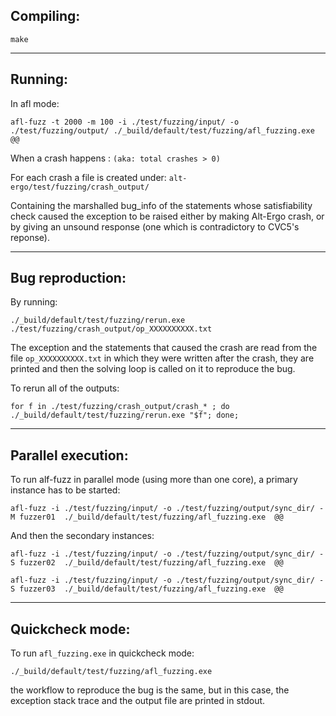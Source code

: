 
## Compiling:
```
make
```
---
## Running:
In afl mode:
```
afl-fuzz -t 2000 -m 100 -i ./test/fuzzing/input/ -o ./test/fuzzing/output/ ./_build/default/test/fuzzing/afl_fuzzing.exe  @@
```
When a crash happens : ```(aka: total crashes > 0)```

For each crash a file is created under: ```alt-ergo/test/fuzzing/crash_output/```

Containing the marshalled bug_info of the statements whose satisfiability check caused the exception to be raised either by making Alt-Ergo crash, or by giving an unsound response (one which is contradictory to CVC5's reponse).

---
## Bug reproduction:


By running:

```
./_build/default/test/fuzzing/rerun.exe ./test/fuzzing/crash_output/op_XXXXXXXXXX.txt
```

The exception and the statements that caused the crash are read from the file ```op_XXXXXXXXXX.txt``` in which they were written after the crash, they are printed and then the solving loop is called on it to reproduce the bug.


To rerun all of the outputs:
```
for f in ./test/fuzzing/crash_output/crash_* ; do  ./_build/default/test/fuzzing/rerun.exe "$f"; done;
```


---
## Parallel execution:

To run alf-fuzz in parallel mode (using more than one core), a primary instance has to be started:
```
afl-fuzz -i ./test/fuzzing/input/ -o ./test/fuzzing/output/sync_dir/ -M fuzzer01  ./_build/default/test/fuzzing/afl_fuzzing.exe  @@
```
And then the secondary instances:
```
afl-fuzz -i ./test/fuzzing/input/ -o ./test/fuzzing/output/sync_dir/ -S fuzzer02  ./_build/default/test/fuzzing/afl_fuzzing.exe  @@

afl-fuzz -i ./test/fuzzing/input/ -o ./test/fuzzing/output/sync_dir/ -S fuzzer03  ./_build/default/test/fuzzing/afl_fuzzing.exe  @@
```


---
## Quickcheck mode:

To run ```afl_fuzzing.exe``` in quickcheck mode: 
```
./_build/default/test/fuzzing/afl_fuzzing.exe
```
the workflow to reproduce the bug is the same, but in this case, the exception stack trace and the output file are printed in stdout.
